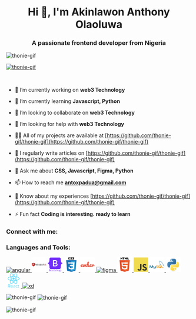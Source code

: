 <h1 align="center">Hi 👋, I'm Akinlawon Anthony Olaoluwa</h1>
<h3 align="center">A passionate frontend developer from Nigeria</h3>

<p align="left"> <img src="https://komarev.com/ghpvc/?username=thonie-gif&label=Profile%20views&color=0e75b6&style=flat" alt="thonie-gif" /> </p>

<p align="left"> <a href="https://github.com/ryo-ma/github-profile-trophy"><img src="https://github-profile-trophy.vercel.app/?username=thonie-gif" alt="thonie-gif" /></a> </p>

<p align="left"> <a href="https://twitter.com/" target="blank"><img src="https://img.shields.io/twitter/follow/?logo=twitter&style=for-the-badge" alt="" /></a> </p>

- 🔭 I’m currently working on **web3 Technology**

- 🌱 I’m currently learning **Javascript, Python**

- 👯 I’m looking to collaborate on **web3 Technology**

- 🤝 I’m looking for help with **web3 Technology**

- 👨‍💻 All of my projects are available at [https://github.com/thonie-gif/thonie-gif](https://github.com/thonie-gif/thonie-gif)

- 📝 I regularly write articles on [https://github.com/thonie-gif/thonie-gif](https://github.com/thonie-gif/thonie-gif)

- 💬 Ask me about **CSS, Javascript, Figma, Python**

- 📫 How to reach me **antoxpadua@gmail.com**

- 📄 Know about my experiences [https://github.com/thonie-gif/thonie-gif](https://github.com/thonie-gif/thonie-gif)

- ⚡ Fun fact **Coding is interesting. ready to learn**

<h3 align="left">Connect with me:</h3>
<p align="left">
</p>

<h3 align="left">Languages and Tools:</h3>
<p align="left"> <a href="https://angular.io" target="_blank" rel="noreferrer"> <img src="https://angular.io/assets/images/logos/angular/angular.svg" alt="angular" width="40" height="40"/> </a> <a href="https://angular.io" target="_blank" rel="noreferrer"> <img src="https://raw.githubusercontent.com/devicons/devicon/master/icons/angularjs/angularjs-original-wordmark.svg" alt="angularjs" width="40" height="40"/> </a> <a href="https://getbootstrap.com" target="_blank" rel="noreferrer"> <img src="https://raw.githubusercontent.com/devicons/devicon/master/icons/bootstrap/bootstrap-plain-wordmark.svg" alt="bootstrap" width="40" height="40"/> </a> <a href="https://www.w3schools.com/css/" target="_blank" rel="noreferrer"> <img src="https://raw.githubusercontent.com/devicons/devicon/master/icons/css3/css3-original-wordmark.svg" alt="css3" width="40" height="40"/> </a> <a href="https://emberjs.com/" target="_blank" rel="noreferrer"> <img src="https://raw.githubusercontent.com/devicons/devicon/master/icons/ember/ember-original-wordmark.svg" alt="ember" width="40" height="40"/> </a> <a href="https://www.figma.com/" target="_blank" rel="noreferrer"> <img src="https://www.vectorlogo.zone/logos/figma/figma-icon.svg" alt="figma" width="40" height="40"/> </a> <a href="https://www.w3.org/html/" target="_blank" rel="noreferrer"> <img src="https://raw.githubusercontent.com/devicons/devicon/master/icons/html5/html5-original-wordmark.svg" alt="html5" width="40" height="40"/> </a> <a href="https://developer.mozilla.org/en-US/docs/Web/JavaScript" target="_blank" rel="noreferrer"> <img src="https://raw.githubusercontent.com/devicons/devicon/master/icons/javascript/javascript-original.svg" alt="javascript" width="40" height="40"/> </a> <a href="https://www.mysql.com/" target="_blank" rel="noreferrer"> <img src="https://raw.githubusercontent.com/devicons/devicon/master/icons/mysql/mysql-original-wordmark.svg" alt="mysql" width="40" height="40"/> </a> <a href="https://www.python.org" target="_blank" rel="noreferrer"> <img src="https://raw.githubusercontent.com/devicons/devicon/master/icons/python/python-original.svg" alt="python" width="40" height="40"/> </a> <a href="https://reactjs.org/" target="_blank" rel="noreferrer"> <img src="https://raw.githubusercontent.com/devicons/devicon/master/icons/react/react-original-wordmark.svg" alt="react" width="40" height="40"/> </a> <a href="https://www.adobe.com/products/xd.html" target="_blank" rel="noreferrer"> <img src="https://cdn.worldvectorlogo.com/logos/adobe-xd.svg" alt="xd" width="40" height="40"/> </a> </p>

<p><img align="left" src="https://github-readme-stats.vercel.app/api/top-langs?username=thonie-gif&show_icons=true&locale=en&layout=compact" alt="thonie-gif" /></p>

<p>&nbsp;<img align="center" src="https://github-readme-stats.vercel.app/api?username=thonie-gif&show_icons=true&locale=en" alt="thonie-gif" /></p>

<p><img align="center" src="https://github-readme-streak-stats.herokuapp.com/?user=thonie-gif&" alt="thonie-gif" /></p>
